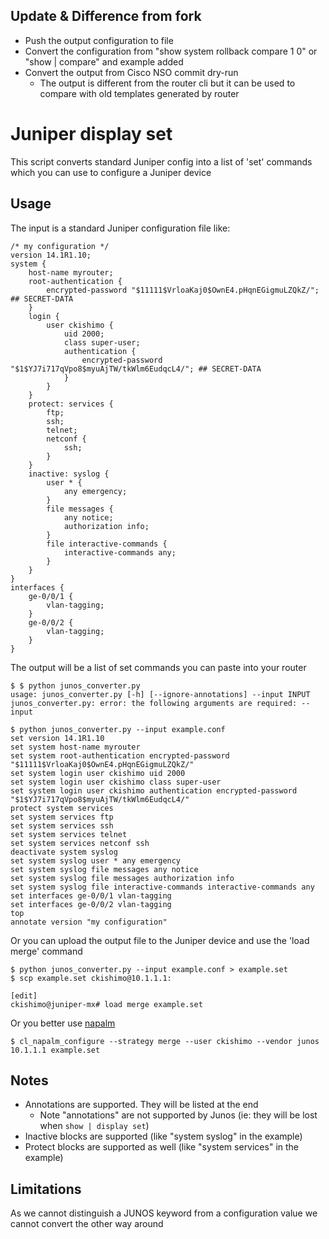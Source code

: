 Update & Difference from fork
-----
- Push the output configuration to file
- Convert the configuration from "show system rollback compare 1 0" or "show | compare" and example added
- Convert the output from Cisco NSO commit dry-run
    - The output is different from the router cli but it can be used to compare with old templates generated by router 


# Juniper display set

This script converts standard Juniper config into a list of 'set' commands which you can use 
to configure a Juniper device

Usage
-----
The input is a standard Juniper configuration file like:

```
/* my configuration */
version 14.1R1.10;
system {
    host-name myrouter;
    root-authentication {
        encrypted-password "$11111$VrloaKaj0$OwnE4.pHqnEGigmuLZQkZ/"; ## SECRET-DATA
    }
    login {
        user ckishimo {
            uid 2000;
            class super-user;
            authentication {
                encrypted-password "$1$YJ7i717qVpo8$myuAjTW/tkWlm6EudqcL4/"; ## SECRET-DATA
            }
        }
    }
    protect: services {
        ftp;
        ssh;
        telnet;
        netconf {
            ssh;
        }
    }
    inactive: syslog {
        user * {
            any emergency;
        }
        file messages {
            any notice;
            authorization info;
        }
        file interactive-commands {
            interactive-commands any;
        }
    }
}
interfaces {
    ge-0/0/1 {
        vlan-tagging;
    }
    ge-0/0/2 {
        vlan-tagging;
    }
}
```

The output will be a list of set commands you can paste into your router

```
$ $ python junos_converter.py
usage: junos_converter.py [-h] [--ignore-annotations] --input INPUT
junos_converter.py: error: the following arguments are required: --input

$ python junos_converter.py --input example.conf
set version 14.1R1.10
set system host-name myrouter
set system root-authentication encrypted-password "$11111$VrloaKaj0$OwnE4.pHqnEGigmuLZQkZ/"
set system login user ckishimo uid 2000
set system login user ckishimo class super-user
set system login user ckishimo authentication encrypted-password "$1$YJ7i717qVpo8$myuAjTW/tkWlm6EudqcL4/"
protect system services
set system services ftp
set system services ssh
set system services telnet
set system services netconf ssh
deactivate system syslog
set system syslog user * any emergency
set system syslog file messages any notice
set system syslog file messages authorization info
set system syslog file interactive-commands interactive-commands any
set interfaces ge-0/0/1 vlan-tagging
set interfaces ge-0/0/2 vlan-tagging
top
annotate version "my configuration"
```

Or you can upload the output file to the Juniper device and use the 'load merge' command 

```
$ python junos_converter.py --input example.conf > example.set
$ scp example.set ckishimo@10.1.1.1:

[edit]
ckishimo@juniper-mx# load merge example.set    
```

Or you better use [napalm](https://github.com/napalm-automation/napalm)
```
$ cl_napalm_configure --strategy merge --user ckishimo --vendor junos 10.1.1.1 example.set
```

Notes
-----
- Annotations are supported. They will be listed at the end
   - Note "annotations" are not supported by Junos (ie: they will be lost when `show | display set`)
- Inactive blocks are supported (like "system syslog" in the example)
- Protect blocks are supported as well (like "system services" in the example)

Limitations
-----------
As we cannot distinguish a JUNOS keyword from a configuration value we cannot convert the other way around

